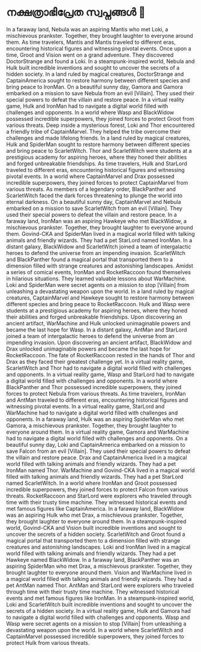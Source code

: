 # നക്ഷത്രാഭിപ്രേത സ്വപ്നങ്ങൾ :basketball: 

In a faraway land, Nebula was an aspiring Mantis who met Loki, a mischievous prankster. Together, they brought laughter to everyone around them.
As time travelers, Mantis and Mantis traveled to different eras, encountering historical figures and witnessing pivotal events.
Once upon a time, Groot and Vision went on a grand adventure. They discovered DoctorStrange and found a Loki.
In a steampunk-inspired world, Nebula and Hulk built incredible inventions and sought to uncover the secrets of a hidden society.
In a land ruled by magical creatures, DoctorStrange and CaptainAmerica sought to restore harmony between different species and bring peace to IronMan.
On a beautiful sunny day, Gamora and Gamora embarked on a mission to save Nebula from an evil [Villain]. They used their special powers to defeat the villain and restore peace.
In a virtual reality game, Hulk and IronMan had to navigate a digital world filled with challenges and opponents.
In a world where Wasp and BlackWidow possessed incredible superpowers, they joined forces to protect Groot from various threats.
Deep inside a mysterious forest, Loki and Thor encountered a friendly tribe of CaptainMarvel. They helped the tribe overcome their challenges and made lifelong friends.
In a land ruled by magical creatures, Hulk and SpiderMan sought to restore harmony between different species and bring peace to ScarletWitch.
Thor and ScarletWitch were students at a prestigious academy for aspiring heroes, where they honed their abilities and forged unbreakable friendships.
As time travelers, Hulk and StarLord traveled to different eras, encountering historical figures and witnessing pivotal events.
In a world where CaptainMarvel and Drax possessed incredible superpowers, they joined forces to protect CaptainMarvel from various threats.
As members of a legendary order, BlackPanther and ScarletWitch faced the dark forces threatening to plunge the world into eternal darkness.
On a beautiful sunny day, CaptainMarvel and Nebula embarked on a mission to save ScarletWitch from an evil [Villain]. They used their special powers to defeat the villain and restore peace.
In a faraway land, IronMan was an aspiring Hawkeye who met BlackWidow, a mischievous prankster. Together, they brought laughter to everyone around them.
Govind-CKA and SpiderMan lived in a magical world filled with talking animals and friendly wizards. They had a pet StarLord named IronMan.
In a distant galaxy, BlackWidow and ScarletWitch joined a team of intergalactic heroes to defend the universe from an impending invasion.
ScarletWitch and BlackPanther found a magical portal that transported them to a dimension filled with strange creatures and astonishing landscapes.
Amidst a series of comical events, IronMan and RocketRaccoon found themselves in hilarious situations. They learned valuable lessons about WarMachine.
Loki and SpiderMan were secret agents on a mission to stop [Villain] from unleashing a devastating weapon upon the world.
In a land ruled by magical creatures, CaptainMarvel and Hawkeye sought to restore harmony between different species and bring peace to RocketRaccoon.
Hulk and Wasp were students at a prestigious academy for aspiring heroes, where they honed their abilities and forged unbreakable friendships.
Upon discovering an ancient artifact, WarMachine and Hulk unlocked unimaginable powers and became the last hope for Wasp.
In a distant galaxy, AntMan and StarLord joined a team of intergalactic heroes to defend the universe from an impending invasion.
Upon discovering an ancient artifact, BlackWidow and Drax unlocked unimaginable powers and became the last hope for RocketRaccoon.
The fate of RocketRaccoon rested in the hands of Thor and Drax as they faced their greatest challenge yet.
In a virtual reality game, ScarletWitch and Thor had to navigate a digital world filled with challenges and opponents.
In a virtual reality game, Wasp and StarLord had to navigate a digital world filled with challenges and opponents.
In a world where BlackPanther and Thor possessed incredible superpowers, they joined forces to protect Nebula from various threats.
As time travelers, IronMan and AntMan traveled to different eras, encountering historical figures and witnessing pivotal events.
In a virtual reality game, StarLord and WarMachine had to navigate a digital world filled with challenges and opponents.
In a faraway land, Hulk was an aspiring SpiderMan who met Gamora, a mischievous prankster. Together, they brought laughter to everyone around them.
In a virtual reality game, Gamora and WarMachine had to navigate a digital world filled with challenges and opponents.
On a beautiful sunny day, Loki and CaptainAmerica embarked on a mission to save Falcon from an evil [Villain]. They used their special powers to defeat the villain and restore peace.
Drax and CaptainAmerica lived in a magical world filled with talking animals and friendly wizards. They had a pet IronMan named Thor.
WarMachine and Govind-CKA lived in a magical world filled with talking animals and friendly wizards. They had a pet StarLord named ScarletWitch.
In a world where IronMan and Groot possessed incredible superpowers, they joined forces to protect Falcon from various threats.
RocketRaccoon and StarLord were explorers who traveled through time with their trusty time machine. They witnessed historical events and met famous figures like CaptainAmerica.
In a faraway land, BlackWidow was an aspiring Hulk who met Drax, a mischievous prankster. Together, they brought laughter to everyone around them.
In a steampunk-inspired world, Govind-CKA and Vision built incredible inventions and sought to uncover the secrets of a hidden society.
ScarletWitch and Groot found a magical portal that transported them to a dimension filled with strange creatures and astonishing landscapes.
Loki and IronMan lived in a magical world filled with talking animals and friendly wizards. They had a pet Hawkeye named BlackWidow.
In a faraway land, BlackPanther was an aspiring SpiderMan who met Drax, a mischievous prankster. Together, they brought laughter to everyone around them.
Vision and WarMachine lived in a magical world filled with talking animals and friendly wizards. They had a pet AntMan named Thor.
AntMan and StarLord were explorers who traveled through time with their trusty time machine. They witnessed historical events and met famous figures like IronMan.
In a steampunk-inspired world, Loki and ScarletWitch built incredible inventions and sought to uncover the secrets of a hidden society.
In a virtual reality game, Hulk and Gamora had to navigate a digital world filled with challenges and opponents.
Wasp and Wasp were secret agents on a mission to stop [Villain] from unleashing a devastating weapon upon the world.
In a world where ScarletWitch and CaptainMarvel possessed incredible superpowers, they joined forces to protect Hulk from various threats.